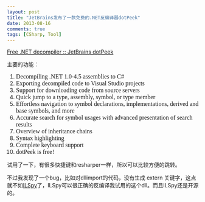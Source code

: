 ```yaml
---
layout: post
title: "JetBrains发布了一款免费的.NET反编译器dotPeek"
date: 2013-08-16
comments: true
tags: [CSharp, Tool]
---
```

<p><a href="http://www.jetbrains.com/decompiler/">Free .NET decompiler :: JetBrains dotPeek</a></p>
<p>主要的功能：</p>
<p><!--[if gte mso 9]><xml>    Normal   0           false   false   false     EN-US   ZH-CN   X-NONE                         MicrosoftInternetExplorer4                             </xml><![endif]--></p>
<p><!--[if gte mso 9]><xml>                                                                                                                                                                                                                                                                                                                                                                                                                                                                                                                                                                                                                                                                                                                                                                           </xml><![endif]--><!--[if gte mso 10]><style> /* Style Definitions */ table.MsoNormalTable	{mso-style-name:"Table Normal";	mso-tstyle-rowband-size:0;	mso-tstyle-colband-size:0;	mso-style-noshow:yes;	mso-style-priority:99;	mso-style-parent:"";	mso-padding-alt:0in 5.4pt 0in 5.4pt;	mso-para-margin:0in;	mso-para-margin-bottom:.0001pt;	mso-pagination:widow-orphan;	font-size:10.0pt;	font-family:"Times New Roman","serif";}</style><![endif]--></p>
<ol type="1">
<li class="MsoNormal" style="mso-margin-top-alt: auto; mso-margin-bottom-alt: auto; mso-list: l0 level1 lfo1; tab-stops: list .5in;"><span style="font-size: 12.0pt; font-family: 'Times New Roman','serif'; mso-fareast-font-family: 'Times New Roman';">Decompiling .NET 1.0-4.5 assemblies to C#</span></li>
<li class="MsoNormal" style="mso-margin-top-alt: auto; mso-margin-bottom-alt: auto; mso-list: l0 level1 lfo1; tab-stops: list .5in;"><span style="font-size: 12.0pt; font-family: 'Times New Roman','serif'; mso-fareast-font-family: 'Times New Roman';">Exporting decompiled code to Visual Studio projects</span></li>
<li class="MsoNormal" style="mso-margin-top-alt: auto; mso-margin-bottom-alt: auto; mso-list: l0 level1 lfo1; tab-stops: list .5in;"><span style="font-size: 12.0pt; font-family: 'Times New Roman','serif'; mso-fareast-font-family: 'Times New Roman';">Support for downloading code from source servers</span></li>
<li class="MsoNormal" style="mso-margin-top-alt: auto; mso-margin-bottom-alt: auto; mso-list: l0 level1 lfo1; tab-stops: list .5in;"><span style="font-size: 12.0pt; font-family: 'Times New Roman','serif'; mso-fareast-font-family: 'Times New Roman';">Quick jump to a type, assembly, symbol, or type member</span></li>
<li class="MsoNormal" style="mso-margin-top-alt: auto; mso-margin-bottom-alt: auto; mso-list: l0 level1 lfo1; tab-stops: list .5in;"><span style="font-size: 12.0pt; font-family: 'Times New Roman','serif'; mso-fareast-font-family: 'Times New Roman';">Effortless navigation to symbol declarations, implementations, derived and base symbols, and more </span></li>
<li class="MsoNormal" style="mso-margin-top-alt: auto; mso-margin-bottom-alt: auto; mso-list: l0 level1 lfo1; tab-stops: list .5in;"><span style="font-size: 12.0pt; font-family: 'Times New Roman','serif'; mso-fareast-font-family: 'Times New Roman';">Accurate search for symbol usages with advanced presentation of search results</span></li>
<li class="MsoNormal" style="mso-margin-top-alt: auto; mso-margin-bottom-alt: auto; mso-list: l0 level1 lfo1; tab-stops: list .5in;"><span style="font-size: 12.0pt; font-family: 'Times New Roman','serif'; mso-fareast-font-family: 'Times New Roman';">Overview of inheritance chains</span></li>
<li class="MsoNormal" style="mso-margin-top-alt: auto; mso-margin-bottom-alt: auto; mso-list: l0 level1 lfo1; tab-stops: list .5in;"><span style="font-size: 12.0pt; font-family: 'Times New Roman','serif'; mso-fareast-font-family: 'Times New Roman';">Syntax highlighting</span></li>
<li class="MsoNormal" style="mso-margin-top-alt: auto; mso-margin-bottom-alt: auto; mso-list: l0 level1 lfo1; tab-stops: list .5in;"><span style="font-size: 12.0pt; font-family: 'Times New Roman','serif'; mso-fareast-font-family: 'Times New Roman';">Complete keyboard support</span></li>
<li class="MsoNormal" style="mso-margin-top-alt: auto; mso-margin-bottom-alt: auto; mso-list: l0 level1 lfo1; tab-stops: list .5in;"><span style="font-size: 12.0pt; font-family: 'Times New Roman','serif'; mso-fareast-font-family: 'Times New Roman';">dotPeek is free!</span></li>
</ol>
<p class="MsoNormal" style="mso-margin-top-alt: auto; mso-margin-bottom-alt: auto; mso-list: l0 level1 lfo1; tab-stops: list .5in;">试用了一下，有很多快捷键和resharper一样，所以可以比较方便的跳转。</p>
<p class="MsoNormal" style="mso-margin-top-alt: auto; mso-margin-bottom-alt: auto; mso-list: l0 level1 lfo1; tab-stops: list .5in;">不过我发现了一个bug，比如对dllimport的代码，没有生成 extern 关键字，这点就不如<a href="http://ilspy.net/">ILSpy</a>了，ILSpy可以很正确的反编译我试用的这个dll。而且ILSpy还是开源的。</p>